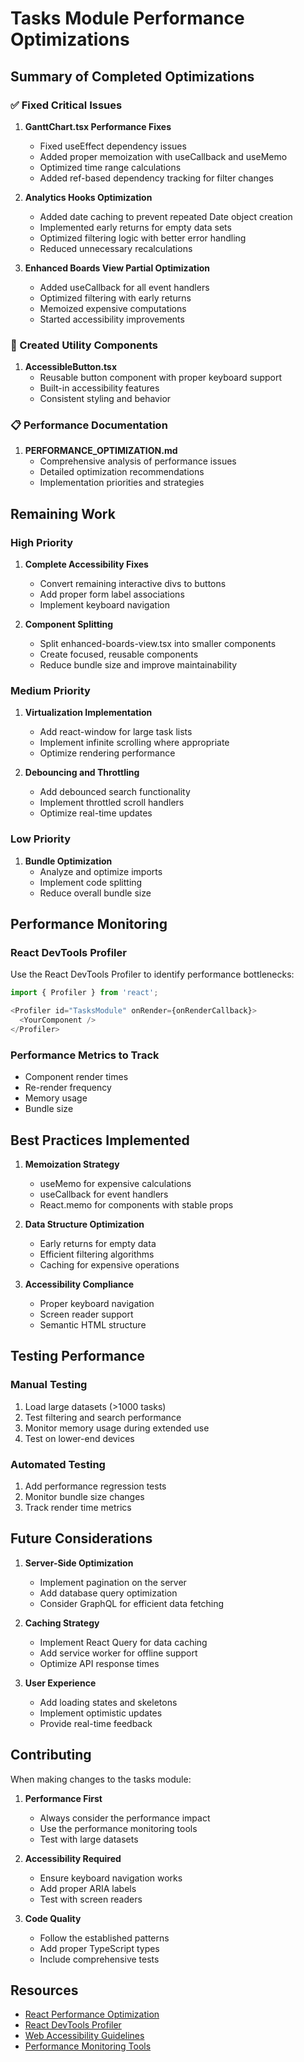 # Tasks Module Performance Optimizations

## Summary of Completed Optimizations

### ✅ Fixed Critical Issues

1. **GanttChart.tsx Performance Fixes**
   - Fixed useEffect dependency issues
   - Added proper memoization with useCallback and useMemo
   - Optimized time range calculations
   - Added ref-based dependency tracking for filter changes

2. **Analytics Hooks Optimization**
   - Added date caching to prevent repeated Date object creation
   - Implemented early returns for empty data sets
   - Optimized filtering logic with better error handling
   - Reduced unnecessary recalculations

3. **Enhanced Boards View Partial Optimization**
   - Added useCallback for all event handlers
   - Optimized filtering with early returns
   - Memoized expensive computations
   - Started accessibility improvements

### 🔄 Created Utility Components

1. **AccessibleButton.tsx**
   - Reusable button component with proper keyboard support
   - Built-in accessibility features
   - Consistent styling and behavior

### 📋 Performance Documentation

1. **PERFORMANCE_OPTIMIZATION.md**
   - Comprehensive analysis of performance issues
   - Detailed optimization recommendations
   - Implementation priorities and strategies

## Remaining Work

### High Priority
1. **Complete Accessibility Fixes**
   - Convert remaining interactive divs to buttons
   - Add proper form label associations
   - Implement keyboard navigation

2. **Component Splitting**
   - Split enhanced-boards-view.tsx into smaller components
   - Create focused, reusable components
   - Reduce bundle size and improve maintainability

### Medium Priority
1. **Virtualization Implementation**
   - Add react-window for large task lists
   - Implement infinite scrolling where appropriate
   - Optimize rendering performance

2. **Debouncing and Throttling**
   - Add debounced search functionality
   - Implement throttled scroll handlers
   - Optimize real-time updates

### Low Priority
1. **Bundle Optimization**
   - Analyze and optimize imports
   - Implement code splitting
   - Reduce overall bundle size

## Performance Monitoring

### React DevTools Profiler
Use the React DevTools Profiler to identify performance bottlenecks:

```typescript
import { Profiler } from 'react';

<Profiler id="TasksModule" onRender={onRenderCallback}>
  <YourComponent />
</Profiler>
```

### Performance Metrics to Track
- Component render times
- Re-render frequency
- Memory usage
- Bundle size

## Best Practices Implemented

1. **Memoization Strategy**
   - useMemo for expensive calculations
   - useCallback for event handlers
   - React.memo for components with stable props

2. **Data Structure Optimization**
   - Early returns for empty data
   - Efficient filtering algorithms
   - Caching for expensive operations

3. **Accessibility Compliance**
   - Proper keyboard navigation
   - Screen reader support
   - Semantic HTML structure

## Testing Performance

### Manual Testing
1. Load large datasets (>1000 tasks)
2. Test filtering and search performance
3. Monitor memory usage during extended use
4. Test on lower-end devices

### Automated Testing
1. Add performance regression tests
2. Monitor bundle size changes
3. Track render time metrics

## Future Considerations

1. **Server-Side Optimization**
   - Implement pagination on the server
   - Add database query optimization
   - Consider GraphQL for efficient data fetching

2. **Caching Strategy**
   - Implement React Query for data caching
   - Add service worker for offline support
   - Optimize API response times

3. **User Experience**
   - Add loading states and skeletons
   - Implement optimistic updates
   - Provide real-time feedback

## Contributing

When making changes to the tasks module:

1. **Performance First**
   - Always consider the performance impact
   - Use the performance monitoring tools
   - Test with large datasets

2. **Accessibility Required**
   - Ensure keyboard navigation works
   - Add proper ARIA labels
   - Test with screen readers

3. **Code Quality**
   - Follow the established patterns
   - Add proper TypeScript types
   - Include comprehensive tests

## Resources

- [React Performance Optimization](https://react.dev/learn/render-and-commit)
- [React DevTools Profiler](https://react.dev/learn/react-developer-tools#profiler-tab)
- [Web Accessibility Guidelines](https://www.w3.org/WAI/WCAG21/quickref/)
- [Performance Monitoring Tools](https://web.dev/performance-monitoring/) 